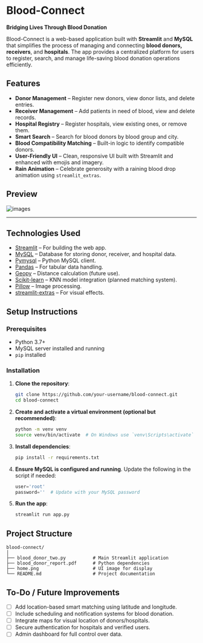 # Blood-Connect

**Bridging Lives Through Blood Donation**

Blood-Connect is a web-based application built with **Streamlit** and **MySQL** that simplifies the process of managing and connecting **blood donors, receivers**, and **hospitals**. The app provides a centralized platform for users to register, search, and manage life-saving blood donation operations efficiently.

## Features

* **Donor Management** – Register new donors, view donor lists, and delete entries.
* **Receiver Management** – Add patients in need of blood, view and delete records.
* **Hospital Registry** – Register hospitals, view existing ones, or remove them.
* **Smart Search** – Search for blood donors by blood group and city.
* **Blood Compatibility Matching** – Built-in logic to identify compatible donors.
* **User-Friendly UI** – Clean, responsive UI built with Streamlit and enhanced with emojis and imagery.
* **Rain Animation** – Celebrate generosity with a raining blood drop animation using `streamlit_extras`.
  
## Preview

![images](home.png)

---

## Technologies Used

* [Streamlit](https://streamlit.io/) – For building the web app.
* [MySQL](https://www.mysql.com/) – Database for storing donor, receiver, and hospital data.
* [Pymysql](https://pymysql.readthedocs.io/) – Python MySQL client.
* [Pandas](https://pandas.pydata.org/) – For tabular data handling.
* [Geopy](https://pypi.org/project/geopy/) – Distance calculation (future use).
* [Scikit-learn](https://scikit-learn.org/) – KNN model integration (planned matching system).
* [Pillow](https://python-pillow.org/) – Image processing.
* [streamlit-extras](https://github.com/tylerjrichards/streamlit-extras) – For visual effects.

## Setup Instructions

### Prerequisites

* Python 3.7+
* MySQL server installed and running
* `pip` installed

### Installation

1. **Clone the repository**:

   ```bash
   git clone https://github.com/your-username/blood-connect.git
   cd blood-connect
   ```

2. **Create and activate a virtual environment (optional but recommended)**:

   ```bash
   python -m venv venv
   source venv/bin/activate  # On Windows use `venv\Scripts\activate`
   ```

3. **Install dependencies**:

   ```bash
   pip install -r requirements.txt
   ```

4. **Ensure MySQL is configured and running**. Update the following in the script if needed:

   ```python
   user='root'
   password=''  # Update with your MySQL password
   ```

5. **Run the app**:

   ```bash
   streamlit run app.py
   ```

## Project Structure

```
blood-connect/
│
├── blood_donor_two.py          # Main Streamlit application
├── blood_donor_report.pdf      # Python dependencies
├── home.png                    # UI image for display
└── README.md                   # Project documentation
```

## To-Do / Future Improvements

* [ ] Add location-based smart matching using latitude and longitude.
* [ ] Include scheduling and notification systems for blood donation.
* [ ] Integrate maps for visual location of donors/hospitals.
* [ ] Secure authentication for hospitals and verified users.
* [ ] Admin dashboard for full control over data.
